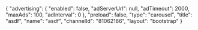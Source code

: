 {
    "advertising": {
        "enabled": false,
        "adServerUrl": null,
        "adTimeout": 2000,
        "maxAds": 100,
        "adInterval": 0
    },
    "preload": false,
    "type": "carousel",
    "title": "asdf",
    "name": "asdf",
    "channelId": "81062186",
    "layout": "bootstrap"
}